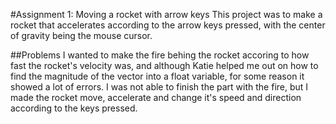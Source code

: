 #Assignment 1: Moving a rocket with arrow keys
This project was to make a rocket that accelerates according to the arrow keys pressed, with the center of gravity being the mouse cursor.

##Problems
I wanted to make the fire behing the rocket accoring to how fast the rocket's velocity was, and although Katie helped me out on how to find the magnitude of the vector into a float variable, for some reason it showed a lot of errors. I was not able to finish the part with the fire, but I made the rocket move, accelerate and change it's speed and direction according to the keys pressed.
